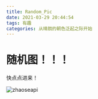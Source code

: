 ```yaml
---
title: Random_Pic
date: 2021-03-29 20:44:54
tags: 有趣
categories: 从晴朗的朝色泛起之际开始
---
```


# 随机图！！！

快点点进来！
<!--more-->

![zhaoseapi](http://49.234.70.34:8080?mode=jump)

